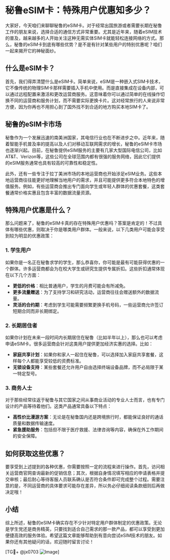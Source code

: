 # 秘鲁eSIM卡：特殊用户优惠知多少？

大家好，今天咱们来聊聊秘鲁的eSIM卡。对于经常出国旅游或者需要长期在秘鲁工作的朋友来说，选择合适的通信方式非常重要。尤其是近年来，随着eSIM技术的普及，越来越多的人开始关注这种无需实体SIM卡就能轻松连接网络的方式。那么，秘鲁的eSIM卡到底有哪些优势？是不是有针对某些用户的特别优惠呢？咱们一起来揭开它的神秘面纱。

## 什么是eSIM卡？

首先，我们得弄清楚什么是eSIM卡。简单来说，eSIM是一种嵌入式SIM卡技术，它不像传统的物理SIM卡那样需要插入手机中使用。而是直接集成在设备内部，可以通过远程配置来激活和更改运营商服务。这意味着你可以通过简单的在线操作切换不同的运营商和服务计划，而不需要实际更换卡片。这对经常旅行的人来说非常方便，因为你再也不用担心到了国外找不到合适的地方购买本地SIM卡了。

## 秘鲁的eSIM卡市场

秘鲁作为一个发展迅速的南美洲国家，其电信行业也在不断进步之中。近年来，随着智能手机普及率的提高以及人们对移动互联网需求的增长，秘鲁的eSIM卡市场也逐渐兴起。目前，在秘鲁提供eSIM服务的主要有几家大型国际电信公司，比如AT&T、Verizon等，这些公司在全球范围内都有很强的服务网络，因此它们提供的eSIM服务通常也具有较高的可靠性和稳定性。

此外，还有一些专注于拉丁美洲市场的本地运营商也开始涉足eSIM业务。这些本地运营商往往能更好地理解当地用户的需求，并且可能提供更多符合本地特色的增值服务。例如，有些运营商会推出专门面向学生或年轻人群体的优惠套餐，这类套餐通常价格实惠且包含丰富的数据流量资源。

## 特殊用户优惠是什么？

那么问题来了，秘鲁的eSIM卡真的存在特殊用户优惠吗？答案是肯定的！不过具体有哪些优惠，则取决于你是哪类用户群体。一般来说，以下几类用户可能会享受到较为明显的优惠政策：

### 1. 学生用户
如果你是一名正在秘鲁求学的学生，那么恭喜你，你可能是最有可能获得优惠的一个群体。许多运营商都会为在校大学生或研究生提供专属折扣。这些折扣通常体现在以下几个方面：
- **更低的价格**：相比普通用户，学生的月费可能会有所减免。
- **更多流量赠送**：为了支持学习和研究活动，运营商往往会赠送额外的数据流量。
- **灵活的合约期**：考虑到学生可能需要频繁更换手机号码，一些运营商允许签订短期合同而非长期绑定。

### 2. 长期居住者
如果你计划在未来一段时间内长期居住在秘鲁（比如半年以上），那么也可以考虑申请eSIM卡。很多运营商会针对这类用户提供更加经济实惠的选择。比如：
- **家庭共享计划**：如果你和家人一起住在秘鲁，可以选择加入家庭共享套餐，这样每个人都能享受较低的资费标准。
- **无锁设备支持**：某些套餐还允许用户自由选择终端设备品牌，而不必局限于某一特定型号。

### 3. 商务人士
对于那些经常往返于秘鲁与其它国家之间从事商业活动的专业人士而言，也有专门设计的产品等待着他们。这类产品通常具备以下特点：
- **高性价比漫游方案**：无论是在秘鲁国内还是跨境旅行时，都能保证良好的通话质量和数据传输速度。
- **紧急援助服务**：包括但不限于医疗救援、法律咨询等内容，确保在外工作期间的安全保障。

## 如何获取这些优惠？

要享受到上述提到的各种优惠，你需要按照一定的流程来进行操作。首先，访问相关运营商官网查询最新的促销信息；其次，根据自身情况填写相应的申请表格并提交审核；最后耐心等待客服人员联系确认是否符合条件即可完成整个过程。需要注意的是，不同运营商的具体要求可能存在差异，所以务必仔细阅读条款细则后再做决定哦！

## 小结

综上所述，秘鲁的eSIM卡确实存在不少针对特定用户群体制定的优惠政策。无论是学生党还是商务精英，只要找到适合自己需求的那一款产品，都可以享受到更加便捷高效的服务体验。希望这篇文章能够帮助到有意向尝试eSIM技术的朋友。如果你还有其他疑问的话，欢迎随时留言讨论！

[TG💪+ @jx0703 ![Image](https://github.com/user-attachments/assets/dbca1d08-cadb-493c-b0ec-ad6f7a83f270)]
